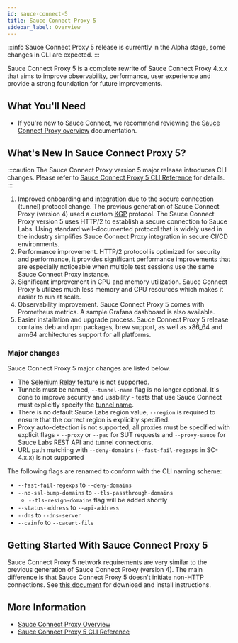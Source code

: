 ```yaml
---
id: sauce-connect-5
title: Sauce Connect Proxy 5
sidebar_label: Overview
---
```


:::info
Sauce Connect Proxy 5 release is currently in the Alpha stage, some changes in CLI are expected.
:::

Sauce Connect Proxy 5 is a complete rewrite of Sauce Connect Proxy 4.x.x that aims to improve observability, performance, user experience and provide a strong foundation for future improvements.

## What You'll Need

- If you're new to Sauce Connect, we recommend reviewing the [Sauce Connect Proxy overview](/secure-connections/sauce-connect) documentation.

##  What's New In Sauce Connect Proxy 5?

:::caution
The Sauce Connect Proxy version 5 major release introduces CLI changes. Please refer to [Sauce Connect Proxy 5 CLI Reference](/dev/cli/sauce-connect-5/run/) for details.
:::

1. Improved onboarding and integration due to the secure connection (tunnel) protocol change.
The previous generation of Sauce Connect Proxy (version 4) used a custom [KGP](/secure-connections/sauce-connect/advanced/kgp/) protocol. The Sauce Connect Proxy version 5 uses HTTP/2 to establish a secure connection to Sauce Labs.
Using standard well-documented protocol that is widely used in the industry simplifies Sauce Connect Proxy integration in secure CI/CD environments.
2. Performance improvement.
HTTP/2 protocol is optimized for security and performance, it provides significant performance improvements that are especially noticeable when multiple test sessions use the same Sauce Connect Proxy instance.
3. Significant improvement in CPU and memory utilization.
Sauce Connect Proxy 5 utilizes much less memory and CPU resources which makes it easier to run at scale.
4. Observability improvement.
Sauce Connect Proxy 5 comes with Prometheus metrics. A sample Grafana dashboard is also available.
5. Easier installation and upgrade process. Sauce Connect Proxy 5 release contains deb and rpm packages, brew support, as well as x86_64 and arm64 architectures support for all platforms.


### Major changes

Sauce Connect Proxy 5 major changes are listed below.

- The [Selenium Relay](/secure-connections/sauce-connect/proxy-tunnels/#using-the-selenium-relay) feature is not supported.
- Tunnels must be named, `--tunnel-name` flag is no longer optional. It's done to improve security and usability - tests that use Sauce Connect must explicitly specify the [tunnel name](/dev/test-configuration-options/#tunnelname).
- There is no default Sauce Labs region value, `--region` is required to ensure that the correct region is explicitly specified.
- Proxy auto-detection is not supported, all proxies must be specified with explicit flags - `--proxy` or `--pac` for SUT requests and `--proxy-sauce` for Sauce Labs REST API and tunnel connections.
- URL path matching with `--deny-domains` (`--fast-fail-regexps` in SC-4.x.x) is not supported

The following flags are renamed to conform with the CLI naming scheme:

- `--fast-fail-regexps` to `--deny-domains`
- `--no-ssl-bump-domains` to `--tls-passthrough-domains`
  - `--tls-resign-domains` flag will be added shortly
- `--status-address` to `--api-address`
- `--dns` to `--dns-server`
- `--cainfo` to `--cacert-file`

##  Getting Started With Sauce Connect Proxy 5

Sauce Connect Proxy 5 network requirements are very similar to the previous generation of Sauce Connect Proxy (version 4). The main difference is that Sauce Connect Proxy 5 doesn't initiate non-HTTP connections.
See [this document](/secure-connections/sauce-connect-5/installation/) for download and install instructions.

## More Information

- [Sauce Connect Proxy Overview](/secure-connections/sauce-connect/)
- [Sauce Connect Proxy 5 CLI Reference](/dev/cli/sauce-connect-5/run/)
